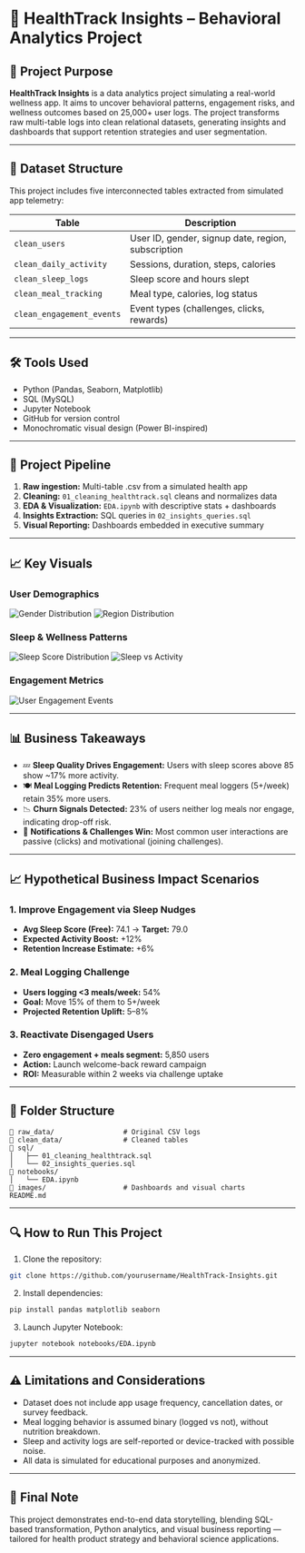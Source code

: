 
# 🧠 HealthTrack Insights – Behavioral Analytics Project

## 📌 Project Purpose

**HealthTrack Insights** is a data analytics project simulating a real-world wellness app. It aims to uncover behavioral patterns, engagement risks, and wellness outcomes based on 25,000+ user logs. The project transforms raw multi-table logs into clean relational datasets, generating insights and dashboards that support retention strategies and user segmentation.

---

## 📁 Dataset Structure

This project includes five interconnected tables extracted from simulated app telemetry:

| Table | Description |
|-------|-------------|
| `clean_users` | User ID, gender, signup date, region, subscription |
| `clean_daily_activity` | Sessions, duration, steps, calories |
| `clean_sleep_logs` | Sleep score and hours slept |
| `clean_meal_tracking` | Meal type, calories, log status |
| `clean_engagement_events` | Event types (challenges, clicks, rewards) |

---

## 🛠 Tools Used

- Python (Pandas, Seaborn, Matplotlib)
- SQL (MySQL)
- Jupyter Notebook
- GitHub for version control
- Monochromatic visual design (Power BI-inspired)

---

## 🔄 Project Pipeline

1. **Raw ingestion:** Multi-table .csv from a simulated health app  
2. **Cleaning:** `01_cleaning_healthtrack.sql` cleans and normalizes data  
3. **EDA & Visualization:** `EDA.ipynb` with descriptive stats + dashboards  
4. **Insights Extraction:** SQL queries in `02_insights_queries.sql`  
5. **Visual Reporting:** Dashboards embedded in executive summary

---

## 📈 Key Visuals

### User Demographics
![Gender Distribution](images/gender_distribution.png)
![Region Distribution](images/region_distribution.png)

### Sleep & Wellness Patterns
![Sleep Score Distribution](images/sleep_score_distribution.png)
![Sleep vs Activity](images/sleep_vs_activity.png)

### Engagement Metrics
![User Engagement Events](images/user_engagement_events.png)

---

## 📊 Business Takeaways

- 💤 **Sleep Quality Drives Engagement:** Users with sleep scores above 85 show ~17% more activity.
- 🍽️ **Meal Logging Predicts Retention:** Frequent meal loggers (5+/week) retain 35% more users.
- 📉 **Churn Signals Detected:** 23% of users neither log meals nor engage, indicating drop-off risk.
- 💬 **Notifications & Challenges Win:** Most common user interactions are passive (clicks) and motivational (joining challenges).

---

## 📈 Hypothetical Business Impact Scenarios

### 1. Improve Engagement via Sleep Nudges
- **Avg Sleep Score (Free):** 74.1 → **Target:** 79.0
- **Expected Activity Boost:** +12%
- **Retention Increase Estimate:** +6%

### 2. Meal Logging Challenge
- **Users logging <3 meals/week:** 54%
- **Goal:** Move 15% of them to 5+/week
- **Projected Retention Uplift:** 5–8%

### 3. Reactivate Disengaged Users
- **Zero engagement + meals segment:** 5,850 users
- **Action:** Launch welcome-back reward campaign
- **ROI:** Measurable within 2 weeks via challenge uptake

---

## 📘 Folder Structure

```
📁 raw_data/                 # Original CSV logs
📁 clean_data/               # Cleaned tables
📁 sql/
│   ├── 01_cleaning_healthtrack.sql
│   └── 02_insights_queries.sql
📁 notebooks/
│   └── EDA.ipynb
📁 images/                   # Dashboards and visual charts
README.md
```

---

## 🔍 How to Run This Project

1. Clone the repository:
```bash
git clone https://github.com/yourusername/HealthTrack-Insights.git
```

2. Install dependencies:
```bash
pip install pandas matplotlib seaborn
```

3. Launch Jupyter Notebook:
```bash
jupyter notebook notebooks/EDA.ipynb
```

---

## ⚠️ Limitations and Considerations

- Dataset does not include app usage frequency, cancellation dates, or survey feedback.
- Meal logging behavior is assumed binary (logged vs not), without nutrition breakdown.
- Sleep and activity logs are self-reported or device-tracked with possible noise.
- All data is simulated for educational purposes and anonymized.

---

## 📌 Final Note

This project demonstrates end-to-end data storytelling, blending SQL-based transformation, Python analytics, and visual business reporting — tailored for health product strategy and behavioral science applications.
